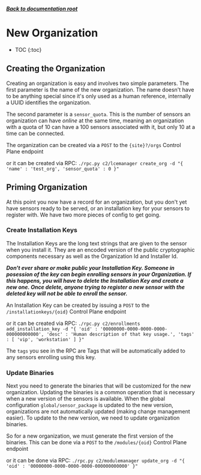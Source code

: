 ***[Back to documentation root](README.md)***

# New Organization

* TOC
{:toc}

## Creating the Organization
Creating an organization is easy and involves two simple parameters. The first parameter is the name of the new organization.
The name doesn't have to be anything special since it's only used as a human reference, internally a UUID identifies the organization.

The second parameter is a `sensor_quota`. This is the number of sensors an organization can have *online* at the same
time, meaning an organization with a quota of 10 can have a 100 sensors associated with it, but only 10 at a time can
be connected.

The organization can be created via a `POST` to the `{site}?/orgs` Control Plane endpoint

or it can be created via RPC: `./rpc.py c2/lcemanager create_org -d "{ 'name' : 'test_org', 'sensor_quota' : 0 }"`

## Priming Organization
At this point you now have a record for an organization, but you don't yet have sensors ready to be served, or an 
installation key for your sensors to register with. We have two more pieces of config to get going.

### Create Installation Keys
The Installation Keys are the long text strings that are given to the sensor when you install it. They are an encoded
version of the public cryptographic components necessary as well as the Organization Id and Installer Id.

***Don't ever share or make public your Installation Key. Someone in posession of the key can begin enrolling
sensors in your Organization. If this happens, you will have to delete the Installation Key and create a new one. Once
delete, anyone trying to register a new sensor with the deleted key will not be able to enroll the sensor.***

An Installation Key can be created by issuing a `POST` to the `/installationkeys/{oid}` Control Plane endpoint

or it can be created via RPC: `./rpc.py c2/enrollments add_installation_key -d "{ 'oid' : '00000000-0000-0000-0000-000000000000', 'desc' : 'Human description of that key usage.', 'tags' : [ 'vip', 'workstation' ] }"`

The `tags` you see in the RPC are Tags that will be automatically added to any sensors enrolling using this key.

### Update Binaries
Next you need to generate the binaries that will be customized for the new organization. Updating the binaries is a
common operation that is necessary when a new version of the sensors is available. When the global configuration
`global/sensor_package` is updated to the new version, organizations are not automatically updated (making change
management easier). To update to the new version, we need to update organization binaries.

So for a new organization, we must generate the first version of the binaries. This can be done via
a `POST` to the `/modules/{oid}` Control Plane endpoint

or it can be done via RPC: `./rpc.py c2/modulemanager update_org -d "{ 'oid' : '00000000-0000-0000-0000-000000000000' }"`
